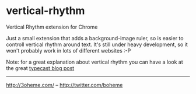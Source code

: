 vertical-rhythm
===============

Vertical Rhythm extension for Chrome

Just a small extension that adds a background-image ruler, so is
easier to controll vertical rhythm around text. It's still under
heavy development, so it won't probably work in lots of different
websites :-P

Note: for a great explanation about vertical rhythm you can have a look
at the great [typecast blog post](http://bit.ly/S6UzuX "Typecast post about vertical rhythm")

---

http://3oheme.com/ – http://twitter.com/boheme

